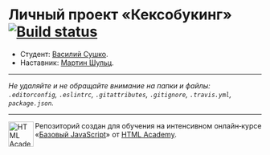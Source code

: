 # Личный проект «Кексобукинг» [![Build status][travis-image]][travis-url]

* Студент: [Василий Сушко](https://up.htmlacademy.ru/javascript/11/user/465123).
* Наставник: [Мартин Шульц](https://up.htmlacademy.ru/javascript/11/user/201567).

---

_Не удаляйте и не обращайте внимание на папки и файлы:_<br>
_`.editorconfig`, `.eslintrc`, `.gitattributes`, `.gitignore`, `.travis.yml`, `package.json`._

---

<a href="https://htmlacademy.ru/intensive/javascript"><img align="left" width="50" height="50" title="HTML Academy" src="https://up.htmlacademy.ru/static/img/intensive/javascript/logo-for-github.svg"></a>

Репозиторий создан для обучения на интенсивном онлайн‑курсе «[Базовый JavaScript](https://htmlacademy.ru/intensive/javascript)» от [HTML Academy](https://htmlacademy.ru).

[travis-image]: https://travis-ci.org/htmlacademy-javascript/465123-keksobooking.svg?branch=master
[travis-url]: https://travis-ci.org/htmlacademy-javascript/465123-keksobooking
